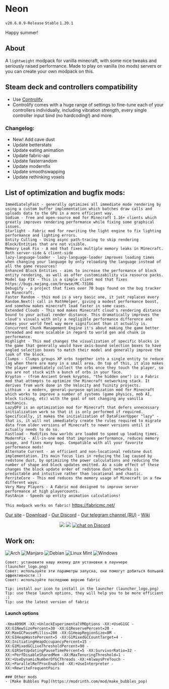 # Neon
```v20.6.0.9-Release```
```Stable``` ```1.20.1```

Happy summer!

## About
A ```lightweight``` modpack for vanilla minecraft, with some nice tweaks and seriously raised performance. Made to play on vanilla (no mods) servers or you can create your own modpack on this.

## Steam deck and controllers compatibility
- Use [Controlify](https://modrinth.com/mod/controlify)
- Controlify comes with a huge range of settings to fine-tune each of your controllers individually, including vibration strength, every single controller input bind (no hardcoding!) and more.

### Changelog:
- New! Add cave dust
- Update betterstats
- Update eating animation
- Update fabric-api
- Update fasterrandom
- Update modernfix
- Update smoothswapping
- Update rethinking voxels

## List of optimization and bugfix mods:
```
ImmediatelyFast - generally optimizes all immediate mode rendering by using a custom buffer implementation which batches draw calls and uploads data to the GPU in a more efficient way.
Sodium - free and open-source mod for Minecraft 1.16+ clients which greatly improves rendering performance while fixing some graphical issues.
Starlight - Fabric mod for rewriting the light engine to fix lighting performance and lighting errors.
Entity Culling - Using async path-tracing to skip rendering Block/Entities that are not visible.
Memory Leak Fix - A mod that fixes multiple memory leaks in Minecraft. Both server-side & client-side
lazy-language-loader - lazy-language-loader improves loading times when changing your language by only reloading the language instead of all the game resources!
Enhanced Block Entities - aims to increase the performance of block entity rendering, as well as offer customizability via resource packs.
Model Gap FIX - This is a simple client mod that fixes https://bugs.mojang.com/browse/MC-73186
Debugify - a project that fixes over 70 bugs found on the bug tracker in Minecraft.
Faster Random - this mod is a very basic one, it just replaces every Random.Next() call in MathHelper, giving a modest performance boost, and somehow makes minecraft load faster in some cases.
Extended Clouds - This mod makes Minecraft cloud's rendering distance bound to your actual render distance. This dramatically improves the cloud's visuals with only a negligible performance difference and makes your world feel way more significant than it actually is.
Concurrent Chunk Management Engine it's about making the game better threaded and more scalable in regard to world gen and chunk io performance.
Highlight - This mod changes the visualization of specific blocks in the game that generally would have axis-bound selection boxes to have angled selection boxes to match their model and generally improve the look of the block.
Clumps - Clumps groups XP orbs together into a single entity to reduce lag when there are many in a small area. On top of this, it also makes the player immediately collect the orbs once they touch the player, so you are not stuck with a bunch of orbs in your face.
Krypton - (from Ancient Greek kryptos, "the hidden one") is a Fabric mod that attempts to optimize the Minecraft networking stack. It derives from work done in the Velocity and Tuinity projects.
Lithium - a modern, general-purpose optimization mod for Minecraft which works to improve a number of systems (game physics, mob AI, block ticking, etc) with the goal of not changing any vanilla mechanics.
LazyDFU is an optimization mod for Minecraft that defers unnecessary initialization work so that it is only performed if required. Specifically, it makes the initialization of DataFixerUpper "lazy" - that is, it will not immediately create the rules required to migrate data from older versions of Minecraft to newer versions until it actually needs to do so.
Fastload - Modifies how worlds are loaded to speed up loading times.
ModernFix - All-in-one mod that improves performance, reduces memory usage, and fixes many bugs. Compatible with all your favorite performance mods!
Alternate Current - an efficient and non-locational redstone dust implementation. Its main focus lies in reducing the lag caused by redstone dust, by optimizing the power calculations and reducing the number of shape and block updates emitted. As a side effect of these changes the block update order of redstone dust networks is predictable and intuitive rather than locational and chaotic.
FerriteCore - This mod reduces the memory usage of Minecraft in a few different ways.
Very Many Players - A Fabric mod designed to improve server performance at high playercounts.
FastAnim - Speeds up entity animation calculations!
```

```This modpack works on fabric!```
https://fabricmc.net/

[Site]: https://wlorigin.cf/
[Download]: https://wlorigin.cf/downloadmodpack.html
[Discord]: https://discord.gg/UBaauaN
[Telegram]: https://t.me/wlorigin
[Wiki]: https://wiki.wlorigin.cf

[Our site][Site] - [Download][Download] - [Our Discord][Discord] - [Our telegram channel (RU)][Telegram] - [Wiki][Wiki]

<p align="center">
    <a href="https://github.com/badges/shields/graphs/contributors" alt="Contributors">
        <img src="https://img.shields.io/github/contributors/WasteLand-Dev/modpacksodium" /></a>
    <a href="https://github.com/badges/shields/pulse" alt="Activity">
        <img src="https://img.shields.io/github/commit-activity/m/WasteLand-Dev/modpacksodium" /></a>
    <a href="https://discord.gg/UBaauaN">
        <img src="https://img.shields.io/discord/716326875613364277?logo=discord"
            alt="chat on Discord"></a>
</p>

## Work on:
![Arch](https://img.shields.io/badge/Arch%20Linux-1793D1?logo=arch-linux&logoColor=fff&style=for-the-badge)
![Manjaro](https://img.shields.io/badge/Manjaro-35BF5C?style=for-the-badge&logo=Manjaro&logoColor=white)
![Debian](https://img.shields.io/badge/Debian-D70A53?style=for-the-badge&logo=debian&logoColor=white)
![Linux Mint](https://img.shields.io/badge/Linux%20Mint-87CF3E?style=for-the-badge&logo=Linux%20Mint&logoColor=white)
![Windows](https://img.shields.io/badge/Windows-0078D6?style=for-the-badge&logo=windows&logoColor=white)

```
Совет: установите нашу иконку для установки в лаунчере (launcher_logo.png)
Совет: используйте эти параметры запуска, они помогут добиться большей эффективности :)
Совет: используйте последнюю версию fabric
```
```
Tip: install our icon to install in the launcher (launcher_logo.png)
Tip: use these launch options, they will help you to be more efficient :)
Tip: use the latest version of fabric
```

#### Launch options
```
-Xmx4096M -XX:+UnlockExperimentalVMOptions -XX:+UseG1GC -XX:G1NewSizePercent=30 -XX:G1ReservePercent=20 -XX:MaxGCPauseMillis=200 -XX:G1HeapRegionSize=8M -XX:G1HeapWastePercent=5 -XX:G1MixedGCCountTarget=4 -XX:InitiatingHeapOccupancyPercent=15 -XX:G1MixedGCLiveThresholdPercent=90 -XX:G1RSetUpdatingPauseTimePercent=5 -XX:SurvivorRatio=32 -XX:+PerfDisableSharedMem -XX:MaxTenuringThreshold=1 -XX:+UseDynamicNumberOfGCThreads -XX:+AlwaysPreTouch -XX:+ParallelRefProcEnabled -XX:+UseInterpreter -XX:+RewriteFrequentPairs

### Other mods
- [Make Bubbles Pop](https://modrinth.com/mod/make_bubbles_pop)
```
